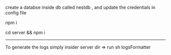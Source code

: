 create a databse inside db called nestdb , and update the credentials in config file

npm i

cd server && npm i

---

To generate the logs simply insider server dir => run sh logsFormatter
